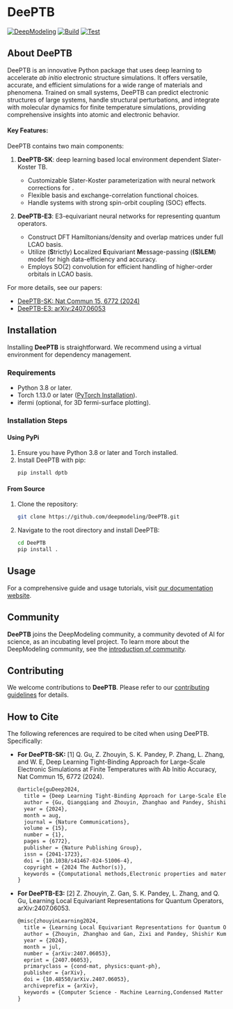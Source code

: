 # DeePTB

[![DeepModeling](https://img.shields.io/badge/DeepModeling-Incubating_Project-blue)](https://github.com/deepmodeling)
[![Build](https://github.com/deepmodeling/DeePTB/actions/workflows/image.yml/badge.svg)](https://github.com/deepmodeling/DeePTB/actions/workflows/image.yml)
[![Test](https://github.com/deepmodeling/DeePTB/actions/workflows/unit_test.yml/badge.svg)](https://github.com/deepmodeling/DeePTB/actions/workflows/unit_test.yml)

## About DeePTB
DeePTB is an innovative Python package that uses deep learning to accelerate *ab initio* electronic structure simulations. It offers versatile, accurate, and efficient simulations for a wide range of materials and phenomena. Trained on small systems, DeePTB can predict electronic structures of large systems, handle structural perturbations, and integrate with molecular dynamics for finite temperature simulations, providing comprehensive insights into atomic and electronic behavior.


#### Key Features:
DeePTB contains two main components: 
1. **DeePTB-SK**: deep learning based local environment dependent Slater-Koster TB.
   - Customizable Slater-Koster parameterization with neural network corrections for . 
   - Flexible basis and exchange-correlation functional choices.
   - Handle systems with strong spin-orbit coupling (SOC) effects.

1. **DeePTB-E3**: E3-equivariant neural networks for representing quantum operators.
   - Construct DFT Hamiltonians/density and overlap matrices under full LCAO basis.
   - Utilize (**S**trictly) **L**ocalized **E**quivariant **M**essage-passing (**(S)LEM**) model for high data-efficiency and accuracy.
   - Employs SO(2) convolution for efficient handling of higher-order orbitals in LCAO basis.


For more details, see our papers:
- [DeePTB-SK: Nat Commun 15, 6772 (2024)](https://doi.org/10.1038/s41467-024-51006-4)
- [DeePTB-E3: arXiv:2407.06053](https://arxiv.org/pdf/2407.06053)



## Installation

Installing **DeePTB** is straightforward. We recommend using a virtual environment for dependency management.

### Requirements
- Python 3.8 or later.
- Torch 1.13.0 or later ([PyTorch Installation](https://pytorch.org/get-started/locally)).
- ifermi (optional, for 3D fermi-surface plotting).

### Installation Steps

#### Using PyPi
1. Ensure you have Python 3.8 or later and Torch installed.
2. Install DeePTB with pip:
   ```bash
   pip install dptb
   ```

#### From Source
1. Clone the repository:
   ```bash
   git clone https://github.com/deepmodeling/DeePTB.git
   ```
2. Navigate to the root directory and install DeePTB:
   ```bash
   cd DeePTB
   pip install .
   ```

## Usage
For a comprehensive guide and usage tutorials, visit [our documentation website](https://deeptb.readthedocs.io/en/latest/).



## Community

**DeePTB** joins the DeepModeling community, a community devoted of AI for science, as an incubating level project. To learn more about the DeepModeling community, see the [introduction of community](https://github.com/deepmodeling/community).

## Contributing
We welcome contributions to **DeePTB**. Please refer to our [contributing guidelines](https://deeptb.readthedocs.io/en/latest/community/contribution_guide.html) for details.


## How to Cite

The following references are required to be cited when using DeePTB. Specifically:

- **For DeePTB-SK:**
    [1] Q. Gu, Z. Zhouyin, S. K. Pandey, P. Zhang, L. Zhang, and W. E, Deep Learning Tight-Binding Approach for Large-Scale Electronic Simulations at Finite Temperatures with Ab Initio Accuracy, Nat Commun 15, 6772 (2024).
    ```latex
    @article{guDeep2024,
      title = {Deep Learning Tight-Binding Approach for Large-Scale Electronic Simulations at Finite Temperatures with  Ab Initio Accuracy},
      author = {Gu, Qiangqiang and Zhouyin, Zhanghao and Pandey, Shishir Kumar and Zhang, Peng and Zhang, Linfeng and E,    Weinan},
      year = {2024},
      month = aug,
      journal = {Nature Communications},
      volume = {15},
      number = {1},
      pages = {6772},
      publisher = {Nature Publishing Group},
      issn = {2041-1723},
      doi = {10.1038/s41467-024-51006-4},
      copyright = {2024 The Author(s)},
      keywords = {Computational methods,Electronic properties and materials,Electronic structure}
    }
    ```
- **For DeePTB-E3:**
    [2] Z. Zhouyin, Z. Gan, S. K. Pandey, L. Zhang, and Q. Gu, Learning Local Equivariant Representations for Quantum Operators, arXiv:2407.06053.
    

    ```latex
    @misc{zhouyinLearning2024,
      title = {Learning Local Equivariant Representations for Quantum Operators},
      author = {Zhouyin, Zhanghao and Gan, Zixi and Pandey, Shishir Kumar and Zhang, Linfeng and Gu, Qiangqiang},
      year = {2024},
      month = jul,
      number = {arXiv:2407.06053},
      eprint = {2407.06053},
      primaryclass = {cond-mat, physics:quant-ph},
      publisher = {arXiv},
      doi = {10.48550/arXiv.2407.06053},
      archiveprefix = {arXiv},
      keywords = {Computer Science - Machine Learning,Condensed Matter - Materials Science,Quantum Physics},
    }
    ```